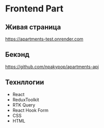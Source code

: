 

# Frontend Part

## Живая страница
https://apartments-test.onrender.com

## Бекэнд 
https://github.com/npakypop/apartments-api

## Технллогии
- React
- ReduxToolkit
- RTK Query
- React Hook Form
- CSS
- HTML
